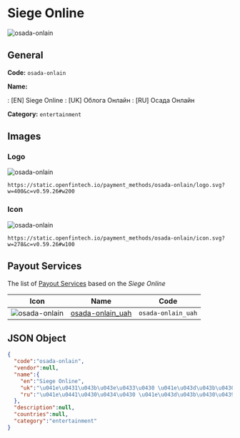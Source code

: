 
# Siege Online 
![osada-onlain](https://static.openfintech.io/payment_methods/osada-onlain/logo.svg?w=400&c=v0.59.26#w200)  

## General 
**Code:** `osada-onlain` 
 
**Name:** 
 
:	[EN] Siege Online 
:	[UK] Облога Онлайн 
:	[RU] Осада Онлайн 
 
**Category:** `entertainment` 
 

## Images 

### Logo 
![osada-onlain](https://static.openfintech.io/payment_methods/osada-onlain/logo.svg?w=400&c=v0.59.26#w200)  

```
https://static.openfintech.io/payment_methods/osada-onlain/logo.svg?w=400&c=v0.59.26#w200
```  

### Icon 
![osada-onlain](https://static.openfintech.io/payment_methods/osada-onlain/icon.svg?w=278&c=v0.59.26#w100)  

```
https://static.openfintech.io/payment_methods/osada-onlain/icon.svg?w=278&c=v0.59.26#w100
```  

## Payout Services 
 
The list of [Payout Services](/payout-services/) based on the _Siege Online_ 

|Icon|Name|Code| 
|:---:|:---:|:---:| 
|![osada-onlain](https://static.openfintech.io/payout_methods/osada-onlain/icon.png?w=278&c=v0.59.26#w40) |[osada-onlain_uah](/payout-services/osada-onlain_uah/)|`osada-onlain_uah`| 
 

## JSON Object 

```json
{
  "code":"osada-onlain",
  "vendor":null,
  "name":{
    "en":"Siege Online",
    "uk":"\u041e\u0431\u043b\u043e\u0433\u0430 \u041e\u043d\u043b\u0430\u0439\u043d",
    "ru":"\u041e\u0441\u0430\u0434\u0430 \u041e\u043d\u043b\u0430\u0439\u043d"
  },
  "description":null,
  "countries":null,
  "category":"entertainment"
}
```  
